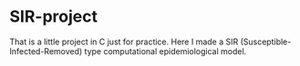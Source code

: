 # SIR-project
That is a little project in C just for practice. Here I made a SIR (Susceptible-Infected-Removed) type computational epidemiological model. 
